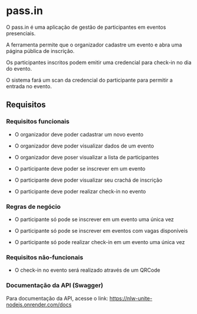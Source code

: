 # pass.in

O pass.in é uma aplicação de gestão de participantes em eventos presenciais.

A ferramenta permite que o organizador cadastre um evento e abra uma página pública de inscrição.

Os participantes inscritos podem emitir uma credencial para check-in no dia do evento.

O sistema fará um scan da credencial do participante para permitir a entrada no evento.

## Requisitos

### Requisitos funcionais

  - O organizador deve poder cadastrar um novo evento

  - O organizador deve poder visualizar dados de um evento

  - O organizador deve poser visualizar a lista de participantes

  - O participante deve poder se inscrever em um evento

  - O participante deve poder visualizar seu crachá de inscrição

  - O participante deve poder realizar check-in no evento

### Regras de negócio

 - O participante só pode se inscrever em um evento uma única vez

 - O participante só pode se inscrever em eventos com vagas disponíveis

 - O participante só pode realizar check-in em um evento uma única vez

### Requisitos não-funcionais

 - O check-in no evento será realizado através de um QRCode

### Documentação da API (Swagger)

Para documentação da API, acesse o link: https://nlw-unite-nodejs.onrender.com/docs